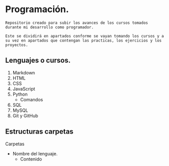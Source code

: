 # Programación.

    Repositorio creado para subir los avances de los cursos tomados durante mi desarrollo como programador.

    Este se dividirá en apartados conforme se vayan tomando los cursos y a su vez en apartados que contengan las practicas, los ejercicios y los proyectos. 

## Lenguajes o cursos.

1. Markdown
2. HTML
3. CSS
4. JavaScript
5. Python
    * Comandos
6. SQL
7. MySQL
8. Git y GitHub

## Estructuras carpetas

 Carpetas
    
* Nombre del lenguaje.
    * Contenido



